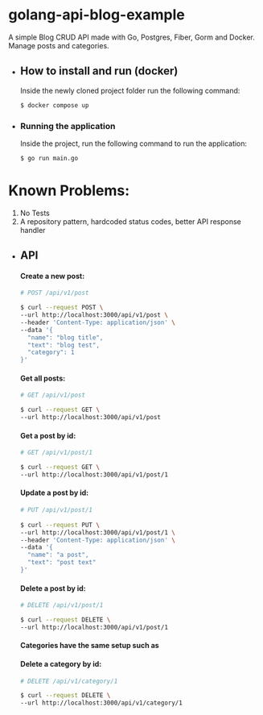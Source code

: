 # golang-api-blog-example
  A simple Blog CRUD API made with Go, Postgres, Fiber, Gorm and Docker. Manage posts and categories.
  
- ## How to install and run (docker)
  Inside the newly cloned project folder run the following command:
  ```bash
  $ docker compose up
  ```

- ### Running the application
  Inside the project, run the following command to run the application:
  ```bash
  $ go run main.go
  ```

# Known Problems:

1. No Tests
2. A repository pattern, hardcoded status codes, better API response handler

- ## API
  #### Create a new post:
  ```bash
  # POST /api/v1/post

  $ curl --request POST \
  --url http://localhost:3000/api/v1/post \
  --header 'Content-Type: application/json' \
  --data '{
	"name": "blog title",
	"text": "blog test",
	"category": 1
  }'

  ```

  #### Get all posts:
  ```bash
  # GET /api/v1/post

  $ curl --request GET \
  --url http://localhost:3000/api/v1/post

  ```

  #### Get a post by id:
  ```bash
  # GET /api/v1/post/1

  $ curl --request GET \
  --url http://localhost:3000/api/v1/post/1

  ```
  
  #### Update a post by id:
  ```bash
  # PUT /api/v1/post/1
 
  $ curl --request PUT \
  --url http://localhost:3000/api/v1/post/1 \
  --header 'Content-Type: application/json' \
  --data '{
	"name": "a post",
	"text": "post text"
  }'

  ```

  #### Delete a post by id:
  ```bash
  # DELETE /api/v1/post/1

  $ curl --request DELETE \
  --url http://localhost:3000/api/v1/post/1

  ```

  #### Categories have the same setup such as
  #### Delete a category by id:
  ```bash
  # DELETE /api/v1/category/1

  $ curl --request DELETE \
  --url http://localhost:3000/api/v1/category/1

  ```
